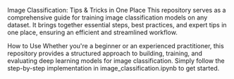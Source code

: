 Image Classification: Tips & Tricks in One Place
This repository serves as a comprehensive guide for training image classification models on any dataset. It brings together essential steps, best practices, and expert tips in one place, ensuring an efficient and streamlined workflow.

How to Use
Whether you're a beginner or an experienced practitioner, this repository provides a structured approach to building, training, and evaluating deep learning models for image classification. Simply follow the step-by-step implementation in image_classification.ipynb to get started.

